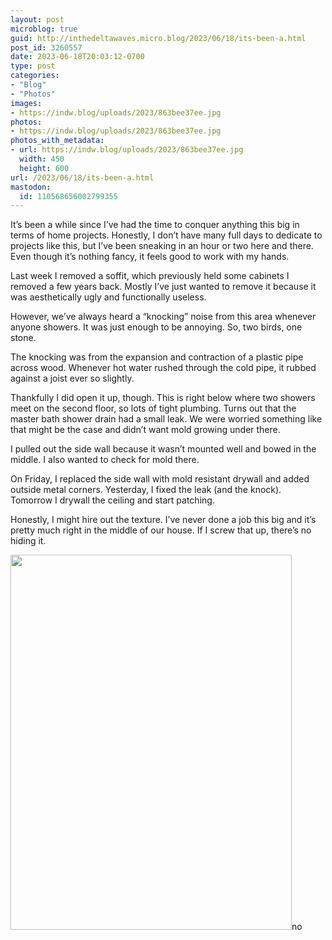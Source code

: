 ```yaml
---
layout: post
microblog: true
guid: http://inthedeltawaves.micro.blog/2023/06/18/its-been-a.html
post_id: 3260557
date: 2023-06-18T20:03:12-0700
type: post
categories:
- "Blog"
- "Photos"
images:
- https://indw.blog/uploads/2023/863bee37ee.jpg
photos:
- https://indw.blog/uploads/2023/863bee37ee.jpg
photos_with_metadata:
- url: https://indw.blog/uploads/2023/863bee37ee.jpg
  width: 450
  height: 600
url: /2023/06/18/its-been-a.html
mastodon:
  id: 110568656002799355
---
```

It’s been a while since I’ve had the time to conquer anything this big in terms of home projects. Honestly, I don’t have many full days to dedicate to projects like this, but I’ve been sneaking in an hour or two here and there. Even though it’s nothing fancy, it feels good to work with my hands. 

Last week I removed a soffit, which previously held some cabinets I removed a few years back. Mostly I’ve just wanted to remove it because it was aesthetically ugly and functionally useless. 

However, we’ve always heard a “knocking” noise from this area whenever anyone showers. It was just enough to be annoying. So, two birds, one stone. 

The knocking was from the expansion and contraction of a plastic pipe across wood. Whenever hot water rushed through the cold pipe, it rubbed against a joist ever so slightly. 

Thankfully I did open it up, though. This is right below where two showers meet on the second floor, so lots of tight plumbing. Turns out that the master bath shower drain had a small leak. We were worried something like that might be the case and didn’t want mold growing under there. 

I pulled out the side wall because it wasn’t mounted well and bowed in the middle. I also wanted to check for mold there. 

On Friday, I replaced the side wall with mold resistant drywall and added outside metal corners. Yesterday, I fixed the leak (and the knock). Tomorrow I drywall the ceiling and start patching. 

Honestly, I might hire out the texture. I’ve never done a job this big and it’s pretty much right in the middle of our house. If I screw that up, there’s no hiding it. 

<img src="uploads/2023/863bee37ee.jpg" width="450" height="600" alt="">no
